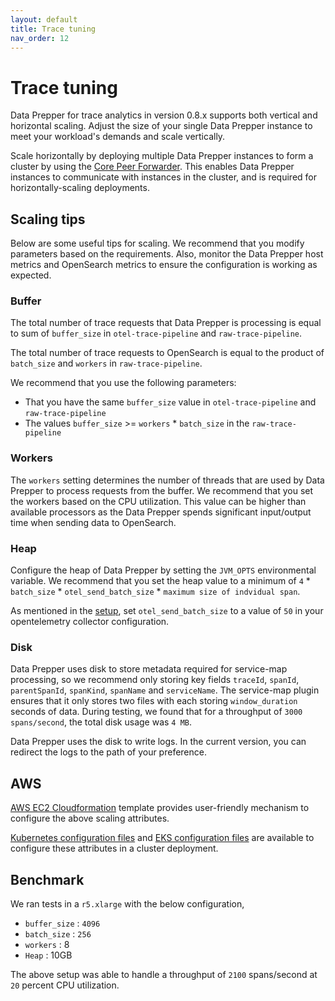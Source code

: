 ```yaml
---
layout: default
title: Trace tuning
nav_order: 12
---
```


# Trace tuning

Data Prepper for trace analytics in version 0.8.x supports both vertical and horizontal scaling. Adjust the size of your single Data Prepper instance to meet your workload's demands and scale vertically. 

Scale horizontally by deploying multiple Data Prepper instances to form a cluster by using the [Core Peer Forwarder](https://github.com/opensearch-project/data-prepper/blob/main/docs/peer_forwarder.md). This enables Data Prepper instances to communicate with instances in the cluster, and is required for horizontally-scaling deployments.

## Scaling tips

Below are some useful tips for scaling. We recommend that you modify parameters based on the requirements. Also, monitor the Data Prepper host metrics and OpenSearch metrics to ensure the configuration is working as expected.

### Buffer

The total number of trace requests that Data Prepper is processing is equal to sum of `buffer_size` in `otel-trace-pipeline` and `raw-trace-pipeline`. 

The total number of trace requests to OpenSearch is equal to the product of `batch_size` and `workers` in `raw-trace-pipeline`.

We recommend that you use the following parameters:
 * That you have the same `buffer_size` value in `otel-trace-pipeline` and `raw-trace-pipeline`
 * The values `buffer_size` >= `workers` * `batch_size` in the `raw-trace-pipeline`
 

### Workers 

The `workers` setting determines the number of threads that are used by Data Prepper to process requests from the buffer. We recommend that you set the workers based on the CPU utilization. This value can be higher than available processors as the Data Prepper spends significant input/output time when sending data to OpenSearch.

### Heap

Configure the heap of Data Prepper by setting the `JVM_OPTS` environmental variable. We recommend that you set the heap value to a minimum of `4` * `batch_size` * `otel_send_batch_size` * `maximum size of indvidual span`.

As mentioned in the [setup](trace_setup.md#opentelemetry-collector), set `otel_send_batch_size` to a value of `50` in your opentelemetry collector configuration.

### Disk

Data Prepper uses disk to store metadata required for service-map processing, so we recommend only storing key fields `traceId`, `spanId`, `parentSpanId`, `spanKind`, `spanName` and `serviceName`. The service-map plugin ensures that it only stores two files with each storing `window_duration` seconds of data. During testing, we found that for a throughput of `3000 spans/second`, the total disk usage was `4 MB`.

Data Prepper uses the disk to write logs. In the current version, you can redirect the logs to the path of your preference.


## AWS

[AWS EC2 Cloudformation](../deployment-template/ec2/data-prepper-ec2-deployment-cfn.yaml) template provides user-friendly mechanism to configure the above scaling attributes.

[Kubernetes configuration files](../deployment-template/k8s/README.md) and [EKS configuration files](../deployment-template/eks/README.md) are available to configure these attributes in a cluster deployment.

## Benchmark

We ran tests in a `r5.xlarge` with the below configuration,
 
 * `buffer_size` : `4096`
 * `batch_size` : `256`
 * `workers` : 8
 * `Heap` : 10GB
 
The above setup was able to handle a throughput of `2100` spans/second at `20` percent CPU utilization.
 